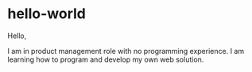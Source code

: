 # hello-world

Hello,

I am in product management role with no programming experience. I am learning how to program and develop my own web solution.
